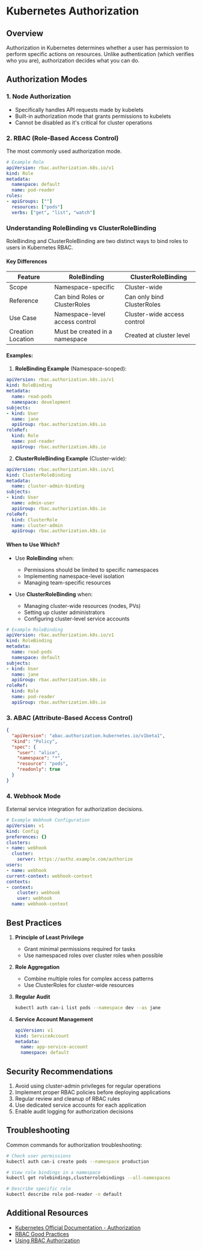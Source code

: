# Kubernetes Authorization

## Overview
Authorization in Kubernetes determines whether a user has permission to perform specific actions on resources. Unlike authentication (which verifies who you are), authorization decides what you can do.

## Authorization Modes

### 1. Node Authorization
- Specifically handles API requests made by kubelets
- Built-in authorization mode that grants permissions to kubelets
- Cannot be disabled as it's critical for cluster operations

### 2. RBAC (Role-Based Access Control)
The most commonly used authorization mode.

```yaml
# Example Role
apiVersion: rbac.authorization.k8s.io/v1
kind: Role
metadata:
  namespace: default
  name: pod-reader
rules:
- apiGroups: [""]
  resources: ["pods"]
  verbs: ["get", "list", "watch"]
```

### Understanding RoleBinding vs ClusterRoleBinding

RoleBinding and ClusterRoleBinding are two distinct ways to bind roles to users in Kubernetes RBAC.

#### Key Differences

| Feature | RoleBinding | ClusterRoleBinding |
|---------|-------------|-------------------|
| Scope | Namespace-specific | Cluster-wide |
| Reference | Can bind Roles or ClusterRoles | Can only bind ClusterRoles |
| Use Case | Namespace-level access control | Cluster-wide access control |
| Creation Location | Must be created in a namespace | Created at cluster level |

#### Examples:

1. **RoleBinding Example** (Namespace-scoped):
```yaml
apiVersion: rbac.authorization.k8s.io/v1
kind: RoleBinding
metadata:
  name: read-pods
  namespace: development
subjects:
- kind: User
  name: jane
  apiGroup: rbac.authorization.k8s.io
roleRef:
  kind: Role
  name: pod-reader
  apiGroup: rbac.authorization.k8s.io
```

2. **ClusterRoleBinding Example** (Cluster-wide):
```yaml
apiVersion: rbac.authorization.k8s.io/v1
kind: ClusterRoleBinding
metadata:
  name: cluster-admin-binding
subjects:
- kind: User
  name: admin-user
  apiGroup: rbac.authorization.k8s.io
roleRef:
  kind: ClusterRole
  name: cluster-admin
  apiGroup: rbac.authorization.k8s.io
```

#### When to Use Which?

- Use **RoleBinding** when:
  - Permissions should be limited to specific namespaces
  - Implementing namespace-level isolation
  - Managing team-specific resources

- Use **ClusterRoleBinding** when:
  - Managing cluster-wide resources (nodes, PVs)
  - Setting up cluster administrators
  - Configuring cluster-level service accounts

```yaml
# Example RoleBinding
apiVersion: rbac.authorization.k8s.io/v1
kind: RoleBinding
metadata:
  name: read-pods
  namespace: default
subjects:
- kind: User
  name: jane
  apiGroup: rbac.authorization.k8s.io
roleRef:
  kind: Role
  name: pod-reader
  apiGroup: rbac.authorization.k8s.io
```

### 3. ABAC (Attribute-Based Access Control)
```json
{
  "apiVersion": "abac.authorization.kubernetes.io/v1beta1",
  "kind": "Policy",
  "spec": {
    "user": "alice",
    "namespace": "*",
    "resource": "pods",
    "readonly": true
  }
}
```

### 4. Webhook Mode
External service integration for authorization decisions.

```yaml
# Example Webhook Configuration
apiVersion: v1
kind: Config
preferences: {}
clusters:
- name: webhook
  cluster:
    server: https://authz.example.com/authorize
users:
- name: webhook
current-context: webhook-context
contexts:
- context:
    cluster: webhook
    user: webhook
  name: webhook-context
```

## Best Practices

1. **Principle of Least Privilege**
   - Grant minimal permissions required for tasks
   - Use namespaced roles over cluster roles when possible

2. **Role Aggregation**
   - Combine multiple roles for complex access patterns
   - Use ClusterRoles for cluster-wide resources

3. **Regular Audit**
   ```bash
   kubectl auth can-i list pods --namespace dev --as jane
   ```

4. **Service Account Management**
   ```yaml
   apiVersion: v1
   kind: ServiceAccount
   metadata:
     name: app-service-account
     namespace: default
   ```

## Security Recommendations

1. Avoid using cluster-admin privileges for regular operations
2. Implement proper RBAC policies before deploying applications
3. Regular review and cleanup of RBAC rules
4. Use dedicated service accounts for each application
5. Enable audit logging for authorization decisions

## Troubleshooting

Common commands for authorization troubleshooting:

```bash
# Check user permissions
kubectl auth can-i create pods --namespace production

# View role bindings in a namespace
kubectl get rolebindings,clusterrolebindings --all-namespaces

# Describe specific role
kubectl describe role pod-reader -n default
```

## Additional Resources

- [Kubernetes Official Documentation - Authorization](https://kubernetes.io/docs/reference/access-authn-authz/authorization/)
- [RBAC Good Practices](https://kubernetes.io/docs/concepts/security/rbac-good-practices/)
- [Using RBAC Authorization](https://kubernetes.io/docs/reference/access-authn-authz/rbac/)

